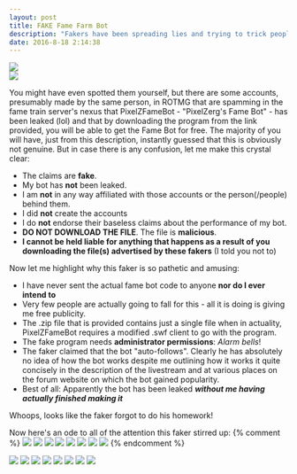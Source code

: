 ```yaml
---
layout: post
title: FAKE Fame Farm Bot
description: "Fakers have been spreading lies and trying to trick people into downloading malicious content in the name of PixelZFameBot. **Don't fall for their scam!**"
date: 2016-8-18 2:14:38
---
```


<div class="centerwrapper"><img src="{{ site.url }}/public/poststuff/fakefamebot/1.png"></div>
<div class="centerwrapper"><img src="{{ site.url }}/public/poststuff/fakefamebot/11.png"></div>

You might have even spotted them yourself, but there are some accounts, presumably made by the same person, in ROTMG that are spamming in the fame train server's nexus that PixelZFameBot - "PixelZerg's Fame Bot" - has been leaked (lol) and that by downloading the program from the link provided, you will be able to get the Fame Bot for free. The majority of you will have, just from this description, instantly guessed that this is obviously not genuine. But in case there is any confusion, let me make this crystal clear:


- The claims are **fake**.
- My bot has **not** been leaked.
- I am **not** in any way affiliated with those accounts or the person(/people) behind them.
- I did **not** create the accounts
- I do **not** endorse their baseless claims about the performance of my bot.
- **DO NOT DOWNLOAD THE FILE**. The file is **malicious**.
- **I cannot be held liable for anything that happens as a result of you downloading the file(s) advertised by these fakers** (I told you not to)

Now let me highlight why this faker is so pathetic and amusing:


- I have never sent the actual fame bot code to anyone **nor do I ever intend to**
- Very few people are actually going to fall for this - all it is doing is giving me free publicity.
- The .zip file that is provided contains just a single file when in actuality, PixelZFameBot requires a modified .swf client to go with the program.
- The fake program needs **administrator permissions**: *Alarm bells*!
- The faker claimed that the bot "auto-follows". Clearly he has absolutely no idea of how the bot works despite me outlining how it works it quite concisely in the description of the livestream and at various places on the forum website on which the bot gained popularity.
- Best of all: Apparently the bot has been leaked ***without me having actually finished making it***

Whoops, looks like the faker forgot to do his homework!

Now here's an ode to all of the attention this faker stirred up:
{% comment %}
<img src="{{ site.url }}/public/poststuff/fakefamebot/ode2.PNG" class="odeimg">
<img src="{{ site.url }}/public/poststuff/fakefamebot/ode3.PNG" class="odeimg">
<img src="{{ site.url }}/public/poststuff/fakefamebot/ode4.PNG" class="odeimg">
<img src="{{ site.url }}/public/poststuff/fakefamebot/ode5.PNG" class="odeimg">
<img src="{{ site.url }}/public/poststuff/fakefamebot/ode6.PNG" class="odeimg">
<img src="{{ site.url }}/public/poststuff/fakefamebot/ode7.PNG" class="odeimg">
<img src="{{ site.url }}/public/poststuff/fakefamebot/ode8.PNG" class="odeimg">
<img src="{{ site.url }}/public/poststuff/fakefamebot/ode9.PNG" class="odeimg">
{% endcomment %}
<div class="pics">
  <a href="{{ site.url }}/public/poststuff/fakefamebot/ode2.PNG" data-lightbox="pics"><img src="{{ site.url }}/public/poststuff/fakefamebot/ode2.PNG" class="odeimg"></a>
  <a href="{{ site.url }}/public/poststuff/fakefamebot/ode3.PNG" data-lightbox="pics"><img src="{{ site.url }}/public/poststuff/fakefamebot/ode3.PNG" class="odeimg"></a>
  <a href="{{ site.url }}/public/poststuff/fakefamebot/ode4.PNG" data-lightbox="pics"><img src="{{ site.url }}/public/poststuff/fakefamebot/ode4.PNG" class="odeimg"></a>
  <a href="{{ site.url }}/public/poststuff/fakefamebot/ode5.PNG" data-lightbox="pics"><img src="{{ site.url }}/public/poststuff/fakefamebot/ode5.PNG" class="odeimg"></a>
  <a href="{{ site.url }}/public/poststuff/fakefamebot/ode6.PNG" data-lightbox="pics"><img src="{{ site.url }}/public/poststuff/fakefamebot/ode6.PNG" class="odeimg"></a>
  <a href="{{ site.url }}/public/poststuff/fakefamebot/ode7.PNG" data-lightbox="pics"><img src="{{ site.url }}/public/poststuff/fakefamebot/ode7.PNG" class="odeimg"></a>
  <a href="{{ site.url }}/public/poststuff/fakefamebot/ode8.PNG" data-lightbox="pics"><img src="{{ site.url }}/public/poststuff/fakefamebot/ode8.PNG" class="odeimg"></a>
  <a href="{{ site.url }}/public/poststuff/fakefamebot/ode9.PNG" data-lightbox="pics"><img src="{{ site.url }}/public/poststuff/fakefamebot/ode9.PNG" class="odeimg"></a>
</div>
<script src="{{ site.url }}/public/js/owl-carousel.min.js"></script>
<script>
var owl = $('.pics');
owl.owlCarousel({
    loop:  true,
    center: true,
    margin:20,
    autoWidth:false,
    autoHeight:true,
    nav: true,
    navText: [
    '<i class="fa fa-chevron-left"></i>',
    '<i class="fa fa-chevron-right"></i>'
    ],
    responsive:{
      0:{
        items:1
      },
      720:{
        items:1
      }
    }
});
</script>